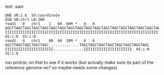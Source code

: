 test .sam

```
@HD	VN:1.6	SO:coordinate
@SQ	SN:chr1	LN:100
read1	0	chr1	1	60	80M	*	0	0	AGCTTAGCTAGCTAGCTAGCTAGCTAGCTAGCTAGCTAGCTAGCTAGCTAGCTAGCTAGCTAGCTAGCTAGCTAGCTAGCTAGCTAGCTAGCTAGCTAGCTAGCTAGCTAGC	IIIIIIIIIIIIIIIIIIIIIIIIIIIIIIIIIIIIIIIIIIIIIIIIIIIIIIIIIIIIIIIIIIIIIIIIIIIIIIIIIIIIIIIIIIIIIIIIIIIIIIIIIIIIIIIIII	AS:i:0	XS:i:0
read2	0	chr1	80	60	20M	*	0	0	AGCTTAGCTAGCTAGCTAGC..............TAGCTAGCTAGCTAGCTAGCTAGCTAGCTAGC	IIIIIIIIIIIIIIIIIIIIII..............IIIIIIIIIIIIIIIIIIIIII	AS:i:0	XS:i:0
```

run protrac on that to see if it works
(but actually make sure its part of the reference genome no? so maybe needs some changes)
